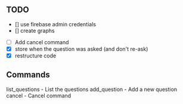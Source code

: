 ## TODO
- [] use firebase admin credentials
- [] create graphs
- [ ] Add cancel command
- [x] store when the question was asked (and don't re-ask)
- [x] restructure code

## Commands

list_questions - List the questions
add_question - Add a new question
cancel - Cancel command
